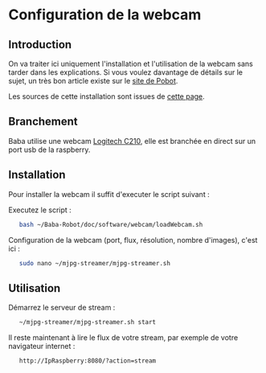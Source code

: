 ﻿Configuration de la webcam
==========
## Introduction
On va traiter ici uniquement l'installation et l'utilisation de la webcam sans
tarder dans les explications.
Si vous voulez davantage de détails sur le sujet, un très bon article existe sur
le [site de Pobot](http://www.pobot.org/Vision-par-webcam-avec-une.html).

Les sources de cette installation sont issues de 
[cette page](http://www.bobtech.ro/tutoriale/raspberry-pi/78-streaming-webcam-in-format-m-jpg-cu-raspberry-pi).

## Branchement
Baba utilise une webcam [Logitech C210](http://www.logitech.com/assets/30154/4/logitech-webcam-c210.png),
elle est branchée en direct sur un port usb de la raspberry.

## Installation
Pour installer la webcam il suffit d'executer le script suivant :

Executez le script :
``` bash
   bash ~/Baba-Robot/doc/software/webcam/loadWebcam.sh
```

Configuration de la webcam (port, flux, résolution, nombre d'images), c'est ici :
``` bash
   sudo nano ~/mjpg-streamer/mjpg-streamer.sh
```


## Utilisation
Démarrez le serveur de stream :
``` bash
   ~/mjpg-streamer/mjpg-streamer.sh start
```

Il reste maintenant à lire le flux de votre stream, par exemple de votre navigateur internet :
``` bash
   http://IpRaspberry:8080/?action=stream
```